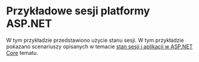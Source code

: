 # <a name="aspnet-session-sample"></a>Przykładowe sesji platformy ASP.NET

W tym przykładzie przedstawiono użycie stanu sesji. W tym przykładzie pokazano scenariuszy opisanych w temacie [stan sesji i aplikacji w ASP.NET Core](https://docs.microsoft.com/aspnet/core/fundamentals/app-state) tematu.
